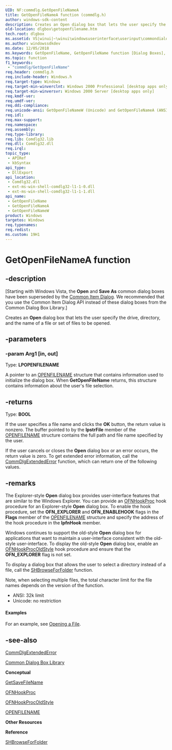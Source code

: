 ```yaml
---
UID: NF:commdlg.GetOpenFileNameA
title: GetOpenFileNameA function (commdlg.h)
author: windows-sdk-content
description: Creates an Open dialog box that lets the user specify the drive, directory, and the name of a file or set of files to be opened.
old-location: dlgbox\getopenfilename.htm
tech.root: dlgbox
ms.assetid: VS|winui|~\winui\windowsuserinterface\userinput\commondialogboxlibrary\commondialogboxreference\commondialogboxfunctions\getopenfilename.htm
ms.author: windowssdkdev
ms.date: 12/05/2018
ms.keywords: GetOpenFileName, GetOpenFileName function [Dialog Boxes], GetOpenFileNameA, GetOpenFileNameW, _win32_GetOpenFileName, _win32_getopenfilename_cpp, commdlg/GetOpenFileName, commdlg/GetOpenFileNameA, commdlg/GetOpenFileNameW, dlgbox.getopenfilename, winui._win32_getopenfilename
ms.topic: function
f1_keywords: 
 - "commdlg/GetOpenFileName"
req.header: commdlg.h
req.include-header: Windows.h
req.target-type: Windows
req.target-min-winverclnt: Windows 2000 Professional [desktop apps only]
req.target-min-winversvr: Windows 2000 Server [desktop apps only]
req.kmdf-ver: 
req.umdf-ver: 
req.ddi-compliance: 
req.unicode-ansi: GetOpenFileNameW (Unicode) and GetOpenFileNameA (ANSI)
req.idl: 
req.max-support: 
req.namespace: 
req.assembly: 
req.type-library: 
req.lib: Comdlg32.lib
req.dll: Comdlg32.dll
req.irql: 
topic_type:
 - APIRef
 - kbSyntax
api_type:
 - DllExport
api_location:
 - Comdlg32.dll
 - ext-ms-win-shell-comdlg32-l1-1-0.dll
 - ext-ms-win-shell-comdlg32-l1-1-1.dll
api_name:
 - GetOpenFileName
 - GetOpenFileNameA
 - GetOpenFileNameW
product: Windows
targetos: Windows
req.typenames: 
req.redist: 
ms.custom: 19H1
---
```


# GetOpenFileNameA function


## -description


<p class="CCE_Message">[Starting with Windows Vista, the <b>Open</b> and <b>Save As</b> common dialog boxes have been superseded by the <a href="https://docs.microsoft.com/previous-versions/windows/desktop/legacy/bb776913(v=vs.85)">Common Item Dialog</a>. We recommended that you use the Common Item Dialog API instead of these dialog boxes from the Common Dialog Box Library.]

Creates an <b>Open</b> dialog box that lets the user specify the drive, directory, and the name of a file or set of files to be opened.


## -parameters




### -param Arg1 [in, out]

Type: <b>LPOPENFILENAME</b>

A pointer to an <a href="https://docs.microsoft.com/windows/win32/api/commdlg/ns-commdlg-openfilenamea">OPENFILENAME</a> structure that contains information used to initialize the dialog box. When <b>GetOpenFileName</b> returns, this structure contains information about the user's file selection.


## -returns



Type: <b>BOOL</b>

If the user specifies a file name and clicks the <b>OK</b> button, the return value is nonzero. The buffer pointed to by the <b>lpstrFile</b> member of the <a href="https://docs.microsoft.com/windows/win32/api/commdlg/ns-commdlg-openfilenamea">OPENFILENAME</a> structure contains the full path and file name specified by the user.

If the user cancels or closes the <b>Open</b> dialog box or an error occurs, the return value is zero. To get extended error information, call the <a href="https://docs.microsoft.com/windows/desktop/api/commdlg/nf-commdlg-commdlgextendederror">CommDlgExtendedError</a> function, which can return one of the following values.




## -remarks



The Explorer-style <b>Open</b> dialog box provides user-interface features that are similar to the Windows Explorer. You can provide an <a href="https://docs.microsoft.com/windows/desktop/api/commdlg/nc-commdlg-lpofnhookproc">OFNHookProc</a> hook procedure for an Explorer-style <b>Open</b> dialog box. To enable the hook procedure, set the <b>OFN_EXPLORER</b> and <b>OFN_ENABLEHOOK</b> flags in the <b>Flags</b> member of the <a href="https://docs.microsoft.com/windows/win32/api/commdlg/ns-commdlg-openfilenamea">OPENFILENAME</a> structure and specify the address of the hook procedure in the <b>lpfnHook</b> member.

Windows continues to support the old-style <b>Open</b> dialog box for applications that want to maintain a user-interface consistent with the old-style user-interface. To display the old-style <b>Open</b> dialog box, enable an <a href="https://docs.microsoft.com/previous-versions/windows/desktop/legacy/ms646932(v=vs.85)">OFNHookProcOldStyle</a> hook procedure and ensure that the <b>OFN_EXPLORER</b> flag is not set.

To display a dialog box that allows the user to select a directory instead of a file, call the <a href="https://docs.microsoft.com/windows/desktop/api/shlobj_core/nf-shlobj_core-shbrowseforfoldera">SHBrowseForFolder</a> function.

Note, when selecting multiple files, the total character limit for the file names depends on the version of the function.

<ul>
<li>ANSI: 32k limit</li>
<li>Unicode: no restriction </li>
</ul>

#### Examples

For an example, see <a href="https://docs.microsoft.com/windows/desktop/dlgbox/using-common-dialog-boxes">Opening a File</a>.

<div class="code"></div>



## -see-also




<a href="https://docs.microsoft.com/windows/desktop/api/commdlg/nf-commdlg-commdlgextendederror">CommDlgExtendedError</a>



<a href="https://docs.microsoft.com/windows/desktop/dlgbox/common-dialog-box-library">Common Dialog Box Library</a>



<b>Conceptual</b>



<a href="https://docs.microsoft.com/windows/desktop/api/commdlg/nf-commdlg-getsavefilenamea">GetSaveFileName</a>



<a href="https://docs.microsoft.com/windows/desktop/api/commdlg/nc-commdlg-lpofnhookproc">OFNHookProc</a>



<a href="https://docs.microsoft.com/previous-versions/windows/desktop/legacy/ms646932(v=vs.85)">OFNHookProcOldStyle</a>



<a href="https://docs.microsoft.com/windows/win32/api/commdlg/ns-commdlg-openfilenamea">OPENFILENAME</a>



<b>Other Resources</b>



<b>Reference</b>



<a href="https://docs.microsoft.com/windows/desktop/api/shlobj_core/nf-shlobj_core-shbrowseforfoldera">SHBrowseForFolder</a>
 

 

